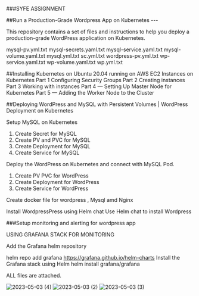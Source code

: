 ###SYFE ASSIGNMENT

##Run a Production-Grade Wordpress App on Kubernetes ---

This repository contains a set of files and instructions to help you deploy a production-grade WordPress application on Kubernetes.

mysql-pv.yml.txt
mysql-secrets.yaml.txt
mysql-service.yaml.txt
mysql-volume.yaml.txt
mysql.yml.txt
sc.yml.txt
wordpress-pv.yml.txt
wp-service.yaml.txt
wp-volume.yaml.txt
wp.yml.txt

##Installing Kubernetes on Ubuntu 20.04 running on AWS EC2 Instances on Kubernetes
Part 1 Configuring Security Groups
Part 2 Creating instances
Part 3 Working with instances
Part 4 — Setting Up Master Node for Kubernetes
Part 5 — Adding the Worker Node to the Cluster

##Deploying WordPress and MySQL with Persistent Volumes | WordPress Deployment on Kubernetes

Setup MySQL on Kubernetes
1. Create Secret for MySQL
2. Create PV and PVC for MySQL
3. Create Deployment for MySQL
4. Create Service for MySQL

Deploy the WordPress on Kubernetes and connect with MySQL Pod.
1. Create PV PVC for WordPress
2. Create Deployment for WordPress
3. Create Service for WordPress

Create docker file for wordpress , Mysql amd Nginx

Install WordpressPress using Helm chat Use Helm chat to install Wordpress

###Setup monitoring and alerting for wordpress app

USING GRAFANA STACK FOR MONITORING 

Add the Grafana helm repository

helm repo add grafana https://grafana.github.io/helm-charts Install the Grafana stack using Helm
helm install grafana/grafana

ALL files are attached.


![2023-05-03 (4)](https://user-images.githubusercontent.com/107166639/235868642-f00bf2e4-2ebf-46d6-b951-7555f9f7456c.png)
![2023-05-03 (2)](https://user-images.githubusercontent.com/107166639/235868653-64e413b4-721e-481e-95f2-fac4bcb33ca9.png)
![2023-05-03 (3)](https://user-images.githubusercontent.com/107166639/235868660-109c25d7-bf4b-48f9-8564-07a4a93257eb.png)

